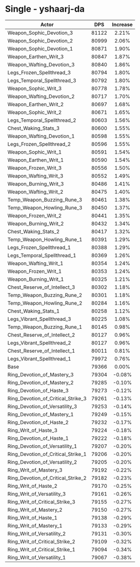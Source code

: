 # Single - yshaarj-da
| Actor | DPS | Increase |
|---|:---:|:---:|
|Weapon_Sophic_Devotion_3|81122|2.21%|
|Weapon_Sophic_Devotion_2|80999|2.06%|
|Weapon_Sophic_Devotion_1|80871|1.90%|
|Weapon_Earthen_Writ_3|80847|1.87%|
|Weapon_Wafting_Devotion_3|80840|1.86%|
|Legs_Frozen_Spellthread_3|80794|1.80%|
|Legs_Temporal_Spellthread_3|80792|1.80%|
|Weapon_Sophic_Writ_3|80778|1.78%|
|Weapon_Wafting_Devotion_2|80717|1.70%|
|Weapon_Earthen_Writ_2|80697|1.68%|
|Weapon_Sophic_Writ_2|80671|1.65%|
|Legs_Temporal_Spellthread_2|80603|1.56%|
|Chest_Waking_Stats_3|80600|1.55%|
|Weapon_Wafting_Devotion_1|80598|1.55%|
|Legs_Frozen_Spellthread_2|80596|1.55%|
|Weapon_Sophic_Writ_1|80591|1.54%|
|Weapon_Earthen_Writ_1|80590|1.54%|
|Weapon_Frozen_Writ_3|80556|1.50%|
|Weapon_Wafting_Writ_3|80552|1.49%|
|Weapon_Burning_Writ_3|80486|1.41%|
|Weapon_Wafting_Writ_2|80475|1.40%|
|Temp_Weapon_Buzzing_Rune_3|80461|1.38%|
|Temp_Weapon_Howling_Rune_3|80450|1.37%|
|Weapon_Frozen_Writ_2|80441|1.35%|
|Weapon_Burning_Writ_2|80432|1.34%|
|Chest_Waking_Stats_2|80417|1.32%|
|Temp_Weapon_Howling_Rune_1|80391|1.29%|
|Legs_Frozen_Spellthread_1|80388|1.29%|
|Legs_Temporal_Spellthread_1|80369|1.26%|
|Weapon_Wafting_Writ_1|80354|1.24%|
|Weapon_Frozen_Writ_1|80353|1.24%|
|Weapon_Burning_Writ_1|80325|1.21%|
|Chest_Reserve_of_Intellect_3|80302|1.18%|
|Temp_Weapon_Buzzing_Rune_2|80301|1.18%|
|Temp_Weapon_Howling_Rune_2|80284|1.16%|
|Chest_Waking_Stats_1|80258|1.12%|
|Legs_Vibrant_Spellthread_3|80225|1.08%|
|Temp_Weapon_Buzzing_Rune_1|80145|0.98%|
|Chest_Reserve_of_Intellect_2|80127|0.96%|
|Legs_Vibrant_Spellthread_2|80127|0.96%|
|Chest_Reserve_of_Intellect_1|80011|0.81%|
|Legs_Vibrant_Spellthread_1|79972|0.76%|
|Base|79366|0.00%|
|Ring_Devotion_of_Mastery_3|79304|-0.08%|
|Ring_Devotion_of_Mastery_2|79285|-0.10%|
|Ring_Devotion_of_Haste_3|79273|-0.12%|
|Ring_Devotion_of_Critical_Strike_3|79261|-0.13%|
|Ring_Devotion_of_Versatility_3|79253|-0.14%|
|Ring_Devotion_of_Mastery_1|79249|-0.15%|
|Ring_Devotion_of_Haste_2|79232|-0.17%|
|Ring_Writ_of_Haste_3|79224|-0.18%|
|Ring_Devotion_of_Haste_1|79222|-0.18%|
|Ring_Devotion_of_Versatility_1|79207|-0.20%|
|Ring_Devotion_of_Critical_Strike_1|79206|-0.20%|
|Ring_Devotion_of_Versatility_2|79205|-0.20%|
|Ring_Writ_of_Mastery_3|79192|-0.22%|
|Ring_Devotion_of_Critical_Strike_2|79182|-0.23%|
|Ring_Writ_of_Haste_2|79170|-0.25%|
|Ring_Writ_of_Versatility_3|79161|-0.26%|
|Ring_Writ_of_Critical_Strike_3|79155|-0.27%|
|Ring_Writ_of_Mastery_2|79150|-0.27%|
|Ring_Writ_of_Haste_1|79138|-0.29%|
|Ring_Writ_of_Mastery_1|79133|-0.29%|
|Ring_Writ_of_Versatility_2|79131|-0.30%|
|Ring_Writ_of_Critical_Strike_2|79109|-0.32%|
|Ring_Writ_of_Critical_Strike_1|79094|-0.34%|
|Ring_Writ_of_Versatility_1|79067|-0.38%|
